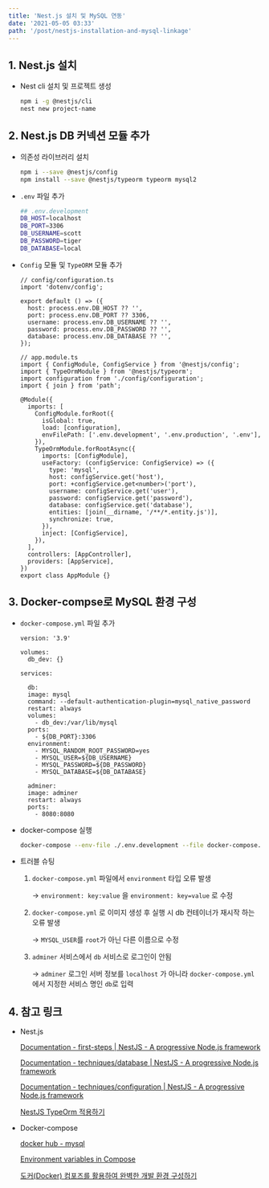 ```yaml
---
title: 'Nest.js 설치 및 MySQL 연동'
date: '2021-05-05 03:33'
path: '/post/nestjs-installation-and-mysql-linkage'
---
```


## 1. Nest.js 설치

- Nest cli 설치 및 프로젝트 생성

  ```bash
  npm i -g @nestjs/cli
  nest new project-name
  ```

## 2. Nest.js DB 커넥션 모듈 추가
- 의존성 라이브러리 설치

  ```bash
  npm i --save @nestjs/config
  npm install --save @nestjs/typeorm typeorm mysql2
  ```

- `.env` 파일 추가

  ```bash
  ## .env.development
  DB_HOST=localhost
  DB_PORT=3306
  DB_USERNAME=scott
  DB_PASSWORD=tiger
  DB_DATABASE=local
  ```

- `Config` 모듈 및 `TypeORM` 모듈 추가

  ```tsx
  // config/configuration.ts
  import 'dotenv/config';

  export default () => ({
    host: process.env.DB_HOST ?? '',
    port: process.env.DB_PORT ?? 3306,
    username: process.env.DB_USERNAME ?? '',
    password: process.env.DB_PASSWORD ?? '',
    database: process.env.DB_DATABASE ?? '',
  });

  // app.module.ts
  import { ConfigModule, ConfigService } from '@nestjs/config';
  import { TypeOrmModule } from '@nestjs/typeorm';
  import configuration from './config/configuration';
  import { join } from 'path';

  @Module({
    imports: [
      ConfigModule.forRoot({
        isGlobal: true,
        load: [configuration],
        envFilePath: ['.env.development', '.env.production', '.env'],
      }),
      TypeOrmModule.forRootAsync({
        imports: [ConfigModule],
        useFactory: (configService: ConfigService) => ({
          type: 'mysql',
          host: configService.get('host'),
          port: +configService.get<number>('port'),
          username: configService.get('user'),
          password: configService.get('password'),
          database: configService.get('database'),
          entities: [join(__dirname, '/**/*.entity.js')],
          synchronize: true,
        }),
        inject: [ConfigService],
      }),
    ],
    controllers: [AppController],
    providers: [AppService],
  })
  export class AppModule {}
  ```

## 3. Docker-compse로 MySQL 환경 구성
     
- `docker-compose.yml` 파일 추가

  ```docker
  version: '3.9'

  volumes:
    db_dev: {}

  services:

    db:
    image: mysql
    command: --default-authentication-plugin=mysql_native_password
    restart: always
    volumes: 
      - db_dev:/var/lib/mysql
    ports:
      - ${DB_PORT}:3306
    environment:
      - MYSQL_RANDOM_ROOT_PASSWORD=yes
      - MYSQL_USER=${DB_USERNAME}
      - MYSQL_PASSWORD=${DB_PASSWORD}
      - MYSQL_DATABASE=${DB_DATABASE}
    
    adminer:
    image: adminer
    restart: always
    ports:
      - 8080:8080

  ```

- docker-compose 실행

  ```bash
  docker-compose --env-file ./.env.development --file docker-compose.dev.yml up -d
  ```

- 트러블 슈팅
  
  1. `docker-compose.yml` 파일에서 `environment` 타입 오류 발생

      → `environment: key:value` 을 `environment: key=value` 로 수정

  2. `docker-compose.yml` 로  이미지 생성 후 실행 시 db 컨테이너가 재시작 하는 오류 발생

      → `MYSQL_USER`를 `root`가 아닌 다른 이름으로 수정

  3. `adminer` 서비스에서 `db` 서비스로 로그인이 안됨

      → `adminer` 로그인 서버 정보를 `localhost` 가 아니라 `docker-compose.yml` 에서 지정한 서비스 명인 `db`로 입력

## 4. 참고 링크

- Nest.js  

  [Documentation - first-steps | NestJS - A progressive Node.js framework](https://docs.nestjs.com/first-steps)

  [Documentation - techniques/database | NestJS - A progressive Node.js framework](https://docs.nestjs.com/techniques/database)

  [Documentation - techniques/configuration | NestJS - A progressive Node.js framework](https://docs.nestjs.com/techniques/configuration)

  [NestJS TypeOrm 적용하기](https://velog.io/@1571min/NestJS-TypeOrm-%EC%A0%81%EC%9A%A9%ED%95%98%EA%B8%B0)

- Docker-compose

  [docker hub - mysql](https://hub.docker.com/_/mysql)

  [Environment variables in Compose](https://docs.docker.com/compose/environment-variables/)

  [도커(Docker) 컴포즈를 활용하여 완벽한 개발 환경 구성하기](https://www.44bits.io/ko/post/almost-perfect-development-environment-with-docker-and-docker-compose)
